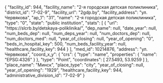 {
    "facility_id": 944,
    "facility_name": "2-я городская детская поликлиника",
    "district_id": "7-02-9",
    "facility_url": "2gdp.by",
    "facility_address": "ул. Червякова",
    "ap_1": "31",
    "name": "2-я городская детская поликлиника",
    "type": "0",
    "state": "public institution",
    "stats": [
        {
            "url": "https:\/\/slcrb.by\/detskaya-poliklinika\/",
            "dep_name": null,
            "date_year": null,
            "num_beds_dep": null,
            "num_deps_year": null,
            "num_doctors_dep": null,
            "num_doctors_med": null,
            "year_of_closing": null,
            "year_of_opening": "0",
            "beds_in_hospital_key": 500,
            "num_beds_facility_year": null,
            "healthcare_facility_key": 944
        }
    ],
    "med_id": 10214876,
    "address": "ул. Червякова",
    "coord_x_y": {
        "crs": {
            "type": "name",
            "properties": {
                "name": "EPSG:4326"
            }
        },
        "type": "Point",
        "coordinates": [
            27.5493,
            53.9259
        ]
    },
    "place_name": "Минск",
    "place_type": "city",
    "year_of_closing": null,
    "year_of_opening": "1929",
    "healthcare_facility_key": 944,
    "administrative_division_id": "7-02-9"
}